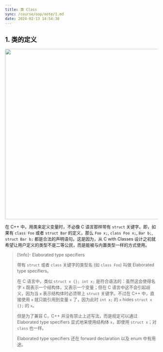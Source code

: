 ```yaml
---
title: 类 Class
sync: /course/oop/note/1.md
date: 2024-02-13 14:54:38
---
```


## 1. 类的定义

<img src="https://img.memset0.cn/2024/02/13/b7CL1ASF.png" style="width: 40em" />

在 C++ 中，用类来定义变量时，不必像 C 语言那样带有 `struct` 关键字。即，如果有 `class Foo` 或者 `struct Bar` 的定义，那么 `Foo x;`, `class Foo x;`, `Bar b;`, `struct Bar b;` 都是合法的声明语句。这是因为，从 C with Classes 设计之初就希望让用户定义的类型不是二等公民，而是能被与内置类型一样的方式使用。

> [!info]- Elaborated type specifiers
>
> 带有 `struct` 或者 `class` 关键字的类型名 (如 `class Foo`) 叫做 Elaborated type specifiers。
>
> 在 C 语言中，类似 `struct x {}; int x;` 是符合语法的：虽然这会使得名字 `x` 既表示一个结构体，又表示一个变量；但在 C 语言中这不会引起歧义，因为当 `x` 表示结构体时必须带上 `struct` 关键字。不过在 C++ 中，直接使用 `x` 就只能引用到变量 `x` 了，因为此时 `int x;` 的 `x` hides `struct x {};` 的 `x`。
>
> 但是为了兼容 C，C++ 并没有禁止上述写法，而是规定可以通过 Elaborated type specifiers 显式地来使用结构体 `x`，即使用 `struct x`；对 `class` 也一样。
>
> Elaborated type specifiers 还在 forward declaration 以及 enum 中有用途。
